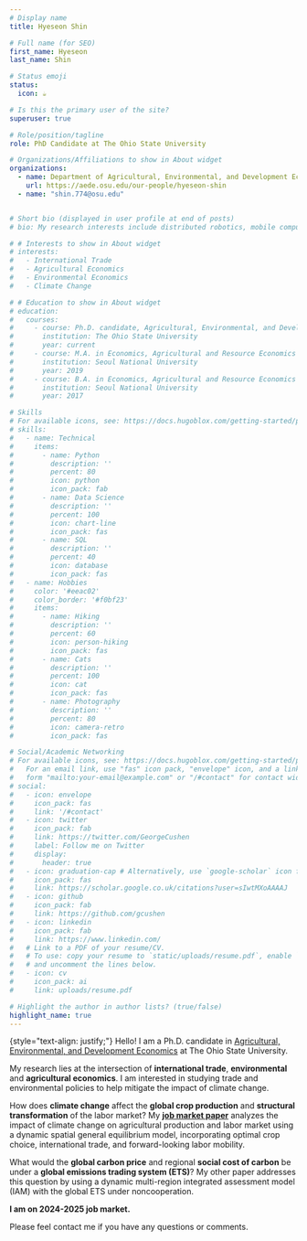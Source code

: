 ```yaml
---
# Display name
title: Hyeseon Shin

# Full name (for SEO)
first_name: Hyeseon
last_name: Shin

# Status emoji
status:
  icon: ☕️

# Is this the primary user of the site?
superuser: true

# Role/position/tagline
role: PhD Candidate at The Ohio State University

# Organizations/Affiliations to show in About widget
organizations:
  - name: Department of Agricultural, Environmental, and Development Economics
    url: https://aede.osu.edu/our-people/hyeseon-shin
  - name: "shin.774@osu.edu"


# Short bio (displayed in user profile at end of posts)
# bio: My research interests include distributed robotics, mobile computing and programmable matter.

# # Interests to show in About widget
# interests:
#   - International Trade
#   - Agricultural Economics
#   - Environmental Economics
#   - Climate Change

# # Education to show in About widget
# education:
#   courses:
#     - course: Ph.D. candidate, Agricultural, Environmental, and Development Economics
#       institution: The Ohio State University
#       year: current
#     - course: M.A. in Economics, Agricultural and Resource Economics Major 
#       institution: Seoul National University 
#       year: 2019
#     - course: B.A. in Economics, Agricultural and Resource Economics Major
#       institution: Seoul National University 
#       year: 2017

# Skills
# For available icons, see: https://docs.hugoblox.com/getting-started/page-builder/#icons
# skills:
#   - name: Technical
#     items:
#       - name: Python
#         description: ''
#         percent: 80
#         icon: python
#         icon_pack: fab
#       - name: Data Science
#         description: ''
#         percent: 100
#         icon: chart-line
#         icon_pack: fas
#       - name: SQL
#         description: ''
#         percent: 40
#         icon: database
#         icon_pack: fas
#   - name: Hobbies
#     color: '#eeac02'
#     color_border: '#f0bf23'
#     items:
#       - name: Hiking
#         description: ''
#         percent: 60
#         icon: person-hiking
#         icon_pack: fas
#       - name: Cats
#         description: ''
#         percent: 100
#         icon: cat
#         icon_pack: fas
#       - name: Photography
#         description: ''
#         percent: 80
#         icon: camera-retro
#         icon_pack: fas

# Social/Academic Networking
# For available icons, see: https://docs.hugoblox.com/getting-started/page-builder/#icons
#   For an email link, use "fas" icon pack, "envelope" icon, and a link in the
#   form "mailto:your-email@example.com" or "/#contact" for contact widget.
# social:
#   - icon: envelope
#     icon_pack: fas
#     link: '/#contact'
#   - icon: twitter
#     icon_pack: fab
#     link: https://twitter.com/GeorgeCushen
#     label: Follow me on Twitter
#     display:
#       header: true
#   - icon: graduation-cap # Alternatively, use `google-scholar` icon from `ai` icon pack
#     icon_pack: fas
#     link: https://scholar.google.co.uk/citations?user=sIwtMXoAAAAJ
#   - icon: github
#     icon_pack: fab
#     link: https://github.com/gcushen
#   - icon: linkedin
#     icon_pack: fab
#     link: https://www.linkedin.com/
#   # Link to a PDF of your resume/CV.
#   # To use: copy your resume to `static/uploads/resume.pdf`, enable `ai` icons in `params.yaml`,
#   # and uncomment the lines below.
#   - icon: cv
#     icon_pack: ai
#     link: uploads/resume.pdf

# Highlight the author in author lists? (true/false)
highlight_name: true
---
```


{style="text-align: justify;"}
Hello! I am a Ph.D. candidate in [Agricultural, Environmental, and Development Economics](https://aede.osu.edu/) at The Ohio State University. 

My research lies at the intersection of **international trade**, **environmental** and **agricultural economics**. I am interested in studying trade and environmental policies to help mitigate the impact of climate change.
<!-- I am largely interested topics related to answering the following question: How can we design trade and environmental policies to mitigate the impact of climate change?  -->

How does **climate change** affect the **global crop production** and **structural transformation** of the labor market? My [**job market paper**](/uploads/JMP_HyeseonShin.pdf) analyzes the impact of climate change on agricultural production and labor market using a dynamic spatial general equilibrium model, incorporating optimal crop choice, international trade, and forward-looking labor mobility. 


What would the **global carbon price** and regional **social cost of carbon** be under a **global emissions trading system (ETS)**? My other paper addresses this question by using a dynamic multi-region integrated assessment model (IAM) with the global ETS under noncooperation.

**I am on 2024-2025 job market.** 

Please feel contact me if you have any questions or comments. 

